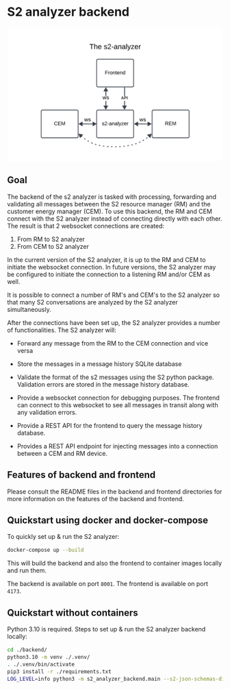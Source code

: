 # S2 analyzer backend

![Analyzer Structure](./diagrams/s2-project_basic.png)

## Goal

The backend of the s2 analyzer is tasked with processing, forwarding and validating all messages between the S2 resource manager (RM) and the customer energy manager (CEM). To use this backend, the RM and CEM connect with the S2 analyzer instead of connecting directly with each other. The result is that 2 websocket connections are created:
  1. From RM to S2 analyzer
  2. From CEM to S2 analyzer

In the current version of the S2 analyzer, it is up to the RM and CEM to initiate the websocket connection. In future versions, the S2 analyzer may be configured to initiate the connection to a listening RM and/or CEM as well.

It is possible to connect a number of RM's and CEM's to the S2 analyzer so that many S2 conversations are analyzed by the S2 analyzer simultaneously.

After the connections have been set up, the S2 analyzer provides a number of functionalities. The S2 analyzer will:
- Forward any message from the RM to the CEM connection and vice versa
- Store the messages in a message history SQLite database
- Validate the format of the s2 messages using the S2 python package. Validation errors are stored in the message history database.

- Provide a websocket connection for debugging purposes. The frontend can connect to this websocket to see all messages in transit along with any validation errors.
- Provide a REST API for the frontend to query the message history database.
- Provides a REST API endpoint for injecting messages into a connection between a CEM and RM device.

## Features of backend and frontend

Please consult the README files in the backend and frontend directories for more information on the features of the backend and frontend.

## Quickstart using docker and docker-compose

To quickly set up & run the S2 analyzer:
```bash
docker-compose up --build
```

This will build the backend and also the frontend to container images locally and run them.

The backend is available on port `8001`.
The frontend is available on port `4173`.

## Quickstart without containers
Python 3.10 is required. Steps to set up & run the S2 analyzer backend locally:
```bash
cd ./backend/
python3.10 -m venv ./.venv/
. ./.venv/bin/activate
pip3 install -r ./requirements.txt
LOG_LEVEL=info python3 -m s2_analyzer_backend.main --s2-json-schemas-dir ./s2-ws-json/s2-json-schema/
```
